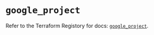 # `google_project`

Refer to the Terraform Registory for docs: [`google_project`](https://registry.terraform.io/providers/hashicorp/google-beta/4.73.1/docs/resources/google_project).
